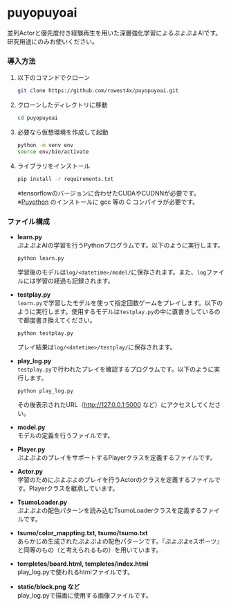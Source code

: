 # puyopuyoai

並列Actorと優先度付き経験再生を用いた深層強化学習によるぷよぷよAIです。
研究用途にのみお使いください。

### 導入方法

1. 以下のコマンドでクローン
    ```bash
    git clone https://github.com/rowest4x/puyopuyoai.git
    ```
1. クローンしたディレクトリに移動
    ```bash
    cd puyopuyoai
    ```
1. 必要なら仮想環境を作成して起動
    ```bash
    python -m venv env
    source env/bin/activate
    ```

1. ライブラリをインストール
    ```bash
    pip install -r requirements.txt
    ```
    ※tensorflowのバージョンに合わせたCUDAやCUDNNが必要です。  
    ※[Puyothon](https://github.com/rowest4x/puyothon.git) のインストールに gcc 等の C コンパイラが必要です。

### ファイル構成

- **learn.py**  
    ぷよぷよAIの学習を行うPythonプログラムです。以下のように実行します。  
    ```
    python learn.py
    ```
    学習後のモデルは`log/<datetime>/model/`に保存されます。また、`log`ファイルには学習の経過も記録されます。  

- **testplay.py**  
    `learn.py`で学習したモデルを使って指定回数ゲームをプレイします。以下のように実行します。使用するモデルは`testplay.py`の中に直書きしているので都度書き換えてください。  
    ```
    python testplay.py
    ```
    プレイ結果は`log/<datetime>/testplay/`に保存されます。  

- **play_log.py**  
    `testplay.py`で行われたプレイを確認するプログラムです。以下のように実行します。  
    ```
    python play_log.py
    ```
    その後表示されたURL（http://127.0.0.1:5000 など）にアクセスしてください。  

- **model.py**  
    モデルの定義を行うファイルです。  

- **Player.py**  
    ぷよぷよのプレイをサポートするPlayerクラスを定義するファイルです。  

- **Actor.py**  
    学習のためにぷよぷよのプレイを行うActorのクラスを定義するファイルです。Playerクラスを継承しています。  

- **TsumoLoader.py**  
    ぷよぷよの配色パターンを読み込むTsumoLoaderクラスを定義するファイルです。  

- **tsumo/color_mappting.txt, tsumo/tsumo.txt**  
    あらかじめ生成されたぷよぷよの配色パターンです。『ぷよぷよeスポーツ』と同等のもの（と考えられるもの）を用いています。  

- **templetes/board.html, templetes/index.html**  
    play_log.pyで使われるhtmlファイルです。  

- **static/block.png など**  
    play_log.pyで描画に使用する画像ファイルです。  
